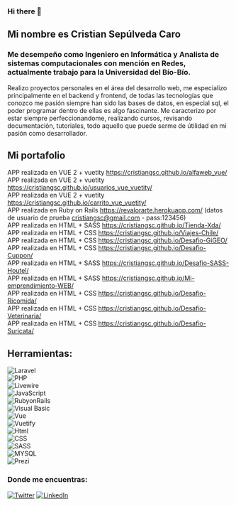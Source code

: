 ### Hi there 👋

<!--
**cristiangsc/cristiangsc** is a ✨ _special_ ✨ repository because its `README.md` (this file) appears on your GitHub profile.-->
## Mi nombre es Cristian Sepúlveda Caro
### Me desempeño como Ingeniero en Informática y Analista de sistemas computacionales con mención en Redes, actualmente trabajo para la Universidad del Bío-Bío.
Realizo proyectos personales en el área del desarrollo web, me especializo principalmente en el backend y frontend, de todas las tecnologías que conozco me pasión siempre han sido las bases de datos, en especial sql, el poder programar dentro de ellas es algo fascinante.
Me caracterizo por estar siempre perfeccionandome, realizando cursos, revisando documentación, tutoriales, todo aquello que puede serme de útilidad en mi pasión como desarrollador.

## Mi portafolio

APP realizada en VUE 2 + vuetity https://cristiangsc.github.io/alfaweb_vue/ </br>
APP realizada en VUE 2 + vuetity https://cristiangsc.github.io/usuarios_vue_vuetity/ </br>
APP realizada en VUE 2 + vuetity https://cristiangsc.github.io/carrito_vue_vuetity/ </br>
APP realizada en Ruby on Rails https://revalorarte.herokuapp.com/ (datos de usuario de prueba cristiangsc@gmail.com - pass:123456)</br>
APP realizada en HTML + SASS https://cristiangsc.github.io/Tienda-Xda/ </br>
APP realizada en HTML + CSS https://cristiangsc.github.io/Viajes-Chile/ </br>
APP realizada en HTML + CSS https://cristiangsc.github.io/Desafio-GiGEO/ </br>
APP realizada en HTML + CSS https://cristiangsc.github.io/Desafio-Cuppon/ </br>
APP realizada en HTML + SASS https://cristiangsc.github.io/Desafio-SASS-Houtel/ </br>
APP realizada en HTML + SASS https://cristiangsc.github.io/Mi-emprendimiento-WEB/ </br>
APP realizada en HTML + CSS https://cristiangsc.github.io/Desafio-Ricomida/ </br>
APP realizada en HTML + CSS https://cristiangsc.github.io/Desafio-Veterinaria/ </br>
APP realizada en HTML + CSS https://cristiangsc.github.io/Desafio-Suricata/ </br>



## Herramientas:
![Laravel](https://img.shields.io/badge/Laravel-orange?style=for-the-badge&logo=laravel&logoColor=orange&labelColor=white)</br>
![PHP](https://img.shields.io/badge/PHP-blue?style=for-the-badge&logo=php&logoColor=blue&labelColor=white)</br>
![Livewire](https://img.shields.io/badge/Livewire-blue?style=for-the-badge&logo=livewire&logoColor=dd42f5&labelColor=white)</br>
![JavaScript](https://img.shields.io/badge/JavaScript-black?style=for-the-badge&logo=javascript&logoColor=black&labelColor=yellow)</br>
![RubyonRails](https://img.shields.io/badge/Ruby_On_Rails-white?style=for-the-badge&logo=rubyonrails&logoColor=white&labelColor=red)</br>
![Visual Basic](https://img.shields.io/badge/Visual_Basic-512BD4?style=for-the-badge&logo=dotnet&logoColor=white&labelColor=101010)</br>
![Vue](https://img.shields.io/badge/Vue-3f4c75?style=for-the-badge&logo=vuedotjs&logoColor=68bd60&labelColor=white)</br>
![Vuetify](https://img.shields.io/badge/Vuetify-0095D5?style=for-the-badge&logo=vuetify&logoColor=blue&labelColor=white)</br>
![Html](https://img.shields.io/badge/Html-orange?style=for-the-badge&logo=html5&logoColor=orange&labelColor=white)</br>
![CSS](https://img.shields.io/badge/CSS-blue?style=for-the-badge&logo=css3&logoColor=blue&labelColor=white)</br>
![SASS](https://img.shields.io/badge/SASS-pink?style=for-the-badge&logo=sass&logoColor=pink&labelColor=white)</br>
![MYSQL](https://img.shields.io/badge/MYSQL-blue?style=for-the-badge&logo=mariadb&logoColor=brown&labelColor=white)</br>
![Prezi](https://img.shields.io/badge/Prezi-blue?style=for-the-badge&logo=prezi&logoColor=blue&labelColor=white)</br>
### Donde me encuentras:

[![Twitter](https://img.shields.io/badge/Twitter-@Cristiangsc-1DA1F2?style=for-the-badge&logo=twitter&logoColor=white&labelColor=101010)](https://twitter.com/Cristiangsc)
[![LinkedIn](https://img.shields.io/badge/LinkedIn-Cristian_Sepulveda_Caro-0077B5?style=for-the-badge&logo=linkedin&logoColor=white&labelColor=101010)](https://www.linkedin.com/in/cristian-sepulveda-caro-021147235/)
